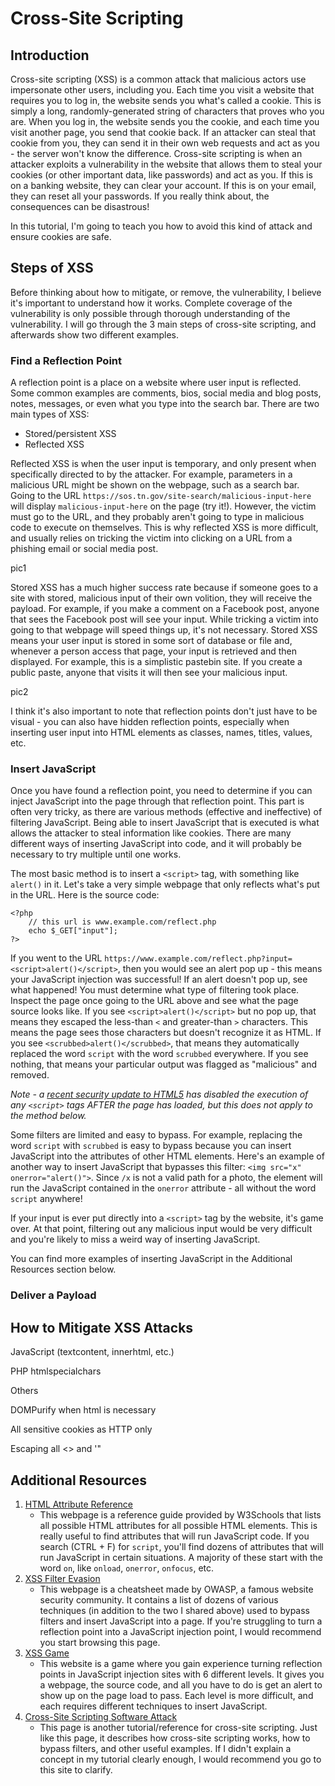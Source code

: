 # Cross-Site Scripting

## Introduction
Cross-site scripting (XSS) is a common attack that malicious actors use impersonate other users, including you. Each time you visit a website that requires you to log in, the website sends you what's called a cookie. This is simply a long, randomly-generated string of characters that proves who you are. When you log in, the website sends you the cookie, and each time you visit another page, you send that cookie back. If an attacker can steal that cookie from you, they can send it in their own web requests and act as you - the server won't know the difference. Cross-site scripting is when an attacker exploits a vulnerability in the website that allows them to steal your cookies (or other important data, like passwords) and act as you. If this is on a banking website, they can clear your account. If this is on your email, they can reset all your passwords. If you really think about, the consequences can be disastrous! 

In this tutorial, I'm going to teach you how to avoid this kind of attack and ensure cookies are safe.

## Steps of XSS
Before thinking about how to mitigate, or remove, the vulnerability, I believe it's important to understand how it works. Complete coverage of the vulnerability is only possible through thorough understanding of the vulnerability. I will go through the 3 main steps of cross-site scripting, and afterwards show two different examples.

### Find a Reflection Point
A reflection point is a place on a website where user input is reflected. Some common examples are comments, bios, social media and blog posts, notes, messages, or even what you type into the search bar. There are two main types of XSS:

* Stored/persistent XSS
* Reflected XSS

Reflected XSS is when the user input is temporary, and only present when specifically directed to by the attacker. For example, parameters in a malicious URL might be shown on the webpage, such as a search bar. Going to the URL `https://sos.tn.gov/site-search/malicious-input-here` will display `malicious-input-here` on the page (try it!). However, the victim must go to the URL, and they probably aren't going to type in malicious code to execute on themselves. This is why reflected XSS is more difficult, and usually relies on tricking the victim into clicking on a URL from a phishing email or social media post.

pic1

Stored XSS has a much higher success rate because if someone goes to a site with stored, malicious input of their own volition, they will receive the payload. For example, if you make a comment on a Facebook post, anyone that sees the Facebook post will see your input. While tricking a victim into going to that webpage will speed things up, it's not necessary. Stored XSS means your user input is stored in some sort of database or file and, whenever a person access that page, your input is retrieved and then displayed. For example, this is a simplistic pastebin site. If you create a public paste, anyone that visits it will then see your malicious input.

pic2

I think it's also important to note that reflection points don't just have to be visual - you can also have hidden reflection points, especially when inserting user input into HTML elements as classes, names, titles, values, etc.

### Insert JavaScript
Once you have found a reflection point, you need to determine if you can inject JavaScript into the page through that reflection point. This part is often very tricky, as there are various methods (effective and ineffective) of filtering JavaScript. Being able to insert JavaScript that is executed is what allows the attacker to steal information like cookies. There are many different ways of inserting JavaScript into code, and it will probably be necessary to try multiple until one works. 

The most basic method is to insert a `<script>` tag, with something like `alert()` in it. Let's take a very simple webpage that only reflects what's put in the URL. Here is the source code:

```
<?php
    // this url is www.example.com/reflect.php
    echo $_GET["input"];
?>
```

If you went to the URL `https://www.example.com/reflect.php?input=<script>alert()</script>`, then you would see an alert pop up - this means your JavaScript injection was successful! If an alert doesn't pop up, see what happened! You must determine what type of filtering took place. Inspect the page once going to the URL above and see what the page source looks like. If you see `<script>alert()</script>` but no pop up, that means they escaped the less-than `<` and greater-than `>` characters. This means the page sees those characters but doesn't recognize it as HTML. If you see `<scrubbed>alert()</scrubbed>`, that means they automatically replaced the word `script` with the word `scrubbed` everywhere. If you see nothing, that means your particular output was flagged as "malicious" and removed.

*Note - a [recent security update to HTML5](https://developer.mozilla.org/en-US/docs/Web/API/Element/innerHTML#security_considerations) has disabled the execution of any `<script>` tags AFTER the page has loaded, but this does not apply to the method below.*

Some filters are limited and easy to bypass. For example, replacing the word `script` with `scrubbed` is easy to bypass because you can insert JavaScript into the attributes of other HTML elements. Here's an example of another way to insert JavaScript that bypasses this filter: `<img src="x" onerror="alert()">`. Since `/x` is not a valid path for a photo, the element will run the JavaScript contained in the `onerror` attribute - all without the word `script` anywhere!

If your input is ever put directly into a `<script>` tag by the website, it's game over. At that point, filtering out any malicious input would be very difficult and you're likely to miss a weird way of inserting JavaScript.

You can find more examples of inserting JavaScript in the Additional Resources section below.

### Deliver a Payload


## How to Mitigate XSS Attacks
JavaScript (textcontent, innerhtml, etc.)

PHP htmlspecialchars

Others

DOMPurify when html is necessary

All sensitive cookies as HTTP only

Escaping all <> and '"

## Additional Resources
1. [HTML Attribute Reference](https://www.w3schools.com/tags/ref_attributes.asp)
    - This webpage is a reference guide provided by W3Schools that lists all possible HTML attributes for all possible HTML elements. This is really useful to find attributes that will run JavaScript code. If you search (CTRL + F) for `script`, you'll find dozens of attributes that will run JavaScript in certain situations. A majority of these start with the word `on`, like `onload`, `onerror`, `onfocus`, etc.
2. [XSS Filter Evasion](https://cheatsheetseries.owasp.org/cheatsheets/XSS_Filter_Evasion_Cheat_Sheet.html)
    - This webpage is a cheatsheet made by OWASP, a famous website security community. It contains a list of dozens of various techniques (in addition to the two I shared above) used to bypass filters and insert JavaScript into a page. If you're struggling to turn a reflection point into a JavaScript injection point, I would recommend you start browsing this page.
3. [XSS Game](http://xss-game.appspot.com/)
    - This website is a game where you gain experience turning reflection points in JavaScript injection sites with 6 different levels. It gives you a webpage, the source code, and all you have to do is get an alert to show up on the page load to pass. Each level is more difficult, and each requires different techniques to insert JavaScript. 
4. [Cross-Site Scripting Software Attack](https://owasp.org/www-community/attacks/xss/)
    - This page is another tutorial/reference for cross-site scripting. Just like this page, it describes how cross-site scripting works, how to bypass filters, and other useful examples. If I didn't explain a concept in my tutorial clearly enough, I would recommend you go to this site to clarify.

